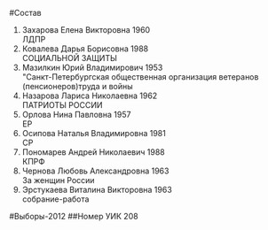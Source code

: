#Состав
1. Захарова Елена Викторовна 1960   
    ЛДПР
2. Ковалева Дарья Борисовна 1988   
    СОЦИАЛЬНОЙ ЗАЩИТЫ
3. Мазилкин Юрий Владимирович 1953   
    "Санкт-Петербургская общественная организация ветеранов (пенсионеров)труда и войны
4. Назарова Лариса Николаевна 1962   
    ПАТРИОТЫ РОССИИ
5. Орлова Нина Павловна 1957   
    ЕР
6. Осипова Наталья Владимировна 1981   
    СР
7. Пономарев Андрей Николаевич 1988   
    КПРФ
8. Чернова Любовь Александровна 1963   
    За женщин России
9. Эрстукаева Виталина Викторовна 1963   
    собрание-работа

#Выборы-2012
##Номер УИК
208